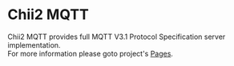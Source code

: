 Chii2 MQTT
========================================================================

Chii2 MQTT provides full MQTT V3.1 Protocol Specification server implementation.     
For more information please goto project's <a href="http://longkerdandy.github.io/chii2mqtt/">Pages</a>.

